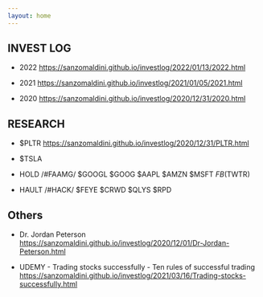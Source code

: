 ```yaml
---
layout: home
---
```


## INVEST LOG ##

- 2022 <https://sanzomaldini.github.io/investlog/2022/01/13/2022.html>

- 2021 <https://sanzomaldini.github.io/investlog/2021/01/05/2021.html>

- 2020 <https://sanzomaldini.github.io/investlog/2020/12/31/2020.html>



## RESEARCH ##

- $PLTR <https://sanzomaldini.github.io/investlog/2020/12/31/PLTR.html>

- $TSLA

- HOLD /#FAAMG/ $GOOGL $GOOG $AAPL $AMZN $MSFT $FB ($TWTR)

- HAULT /#HACK/ $FEYE $CRWD $QLYS $RPD


## Others ##

- Dr. Jordan Peterson
<https://sanzomaldini.github.io/investlog/2020/12/01/Dr-Jordan-Peterson.html>

- UDEMY - Trading stocks successfully - Ten rules of successful trading
<https://sanzomaldini.github.io/investlog/2021/03/16/Trading-stocks-successfully.html>
